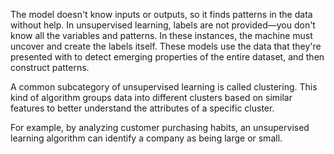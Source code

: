 The model doesn't know inputs or outputs, so it finds patterns in the data without help. In unsupervised learning, labels are not provided—you don't know all the variables and patterns. In these instances, the machine must uncover and create the labels itself. These models use the data that they're presented with to detect emerging properties of the entire dataset, and then construct patterns.

A common subcategory of unsupervised learning is called clustering. This kind of algorithm groups data into different clusters based on similar features to better understand the attributes of a specific cluster.

For example, by analyzing customer purchasing habits, an unsupervised learning algorithm can identify a company as being large or small.
